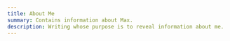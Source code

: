 ```yaml
---
title: About Me
summary: Contains information about Max.
description: Writing whose purpose is to reveal information about me.
---
```

